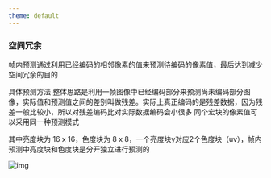 ```yaml
---
theme: default
---
```


### 空间冗余

帧内预测通过利用已经编码的相邻像素的值来预测待编码的像素值，最后达到减少空间冗余的目的

具体预测方法
整体思路是利用一帧图像中已经编码部分来预测尚未编码部分图像，实际值和预测值之间的差别叫做残差。实际上真正编码的是残差数据，因为残差一般比较小，所以对残差编码比对实际数据编码会小很多
同个宏块的像素值可以采用同一种预测模式

其中亮度块为 16 x 16，色度块为 8 x 8，一个亮度块y对应2个色度块（uv），帧内预测中亮度块和色度块是分开独立进行预测的

![img](https://pic3.zhimg.com/80/v2-ab69474933318a4227d3acead8ba1d5a_720w.webp "img")

